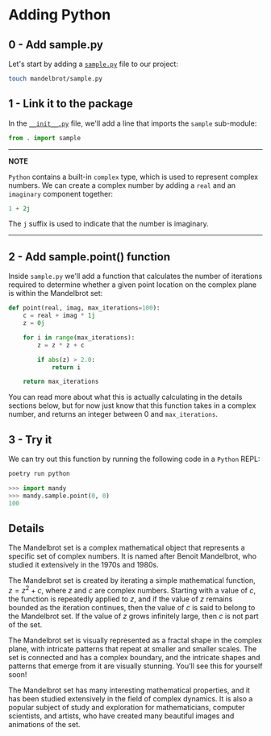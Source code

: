 # Adding Python

## 0 - Add sample.py

Let's start by adding a [`sample.py`](./mandy/sample.py) file to our project:

```bash
touch mandelbrot/sample.py
```

## 1 - Link it to the package

In the [`__init__.py`](./mandy/__init__.py) file, we'll add a line that imports the `sample` sub-module:

```python
from . import sample
```

---

**NOTE**

`Python` contains a built-in `complex` type, which is used to represent complex numbers.
We can create a complex number by adding a `real` and an `imaginary` component together:

```python
1 + 2j
```

The `j` suffix is used to indicate that the number is imaginary.

---

## 2 - Add sample.point() function

Inside `sample.py` we'll add a function that calculates the number of iterations required to determine whether a given point location on the complex plane is within the Mandelbrot set:

```python
def point(real, imag, max_iterations=100):
    c = real + imag * 1j
    z = 0j

    for i in range(max_iterations):
        z = z * z + c

        if abs(z) > 2.0:
            return i

    return max_iterations
```

You can read more about what this is actually calculating in the details sections below, but for now just know that this function takes in a complex number, and returns an integer between 0 and `max_iterations`.

## 3 - Try it

We can try out this function by running the following code in a `Python` REPL:

```bash
poetry run python
```

```python
>>> import mandy
>>> mandy.sample.point(0, 0)
100
```

## Details

The Mandelbrot set is a complex mathematical object that represents a specific set of complex numbers.
It is named after Benoit Mandelbrot, who studied it extensively in the 1970s and 1980s.

The Mandelbrot set is created by iterating a simple mathematical function, $z = z^2 + c$, where $z$ and $c$ are complex numbers.
Starting with a value of $c$, the function is repeatedly applied to $z$, and if the value of $z$ remains bounded as the iteration continues, then the value of $c$ is said to belong to the Mandelbrot set.
If the value of $z$ grows infinitely large, then $c$ is not part of the set.

The Mandelbrot set is visually represented as a fractal shape in the complex plane, with intricate patterns that repeat at smaller and smaller scales.
The set is connected and has a complex boundary, and the intricate shapes and patterns that emerge from it are visually stunning.
You'll see this for yourself soon!

The Mandelbrot set has many interesting mathematical properties, and it has been studied extensively in the field of complex dynamics.
It is also a popular subject of study and exploration for mathematicians, computer scientists, and artists, who have created many beautiful images and animations of the set.
